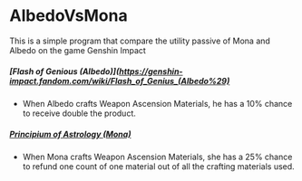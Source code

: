 # AlbedoVsMona
This is a simple program that compare the utility passive of Mona and Albedo on the game Genshin Impact

##### [Flash of Genious (Albedo)](https://genshin-impact.fandom.com/wiki/Flash_of_Genius_(Albedo%29)
+ When Albedo crafts Weapon Ascension Materials, he has a 10% chance to receive double the product.

##### [Principium of Astrology (Mona)](https://genshin-impact.fandom.com/wiki/Principium_of_Astrology)
+ When Mona crafts Weapon Ascension Materials, she has a 25% chance to refund one count of one material out of all the crafting materials used.